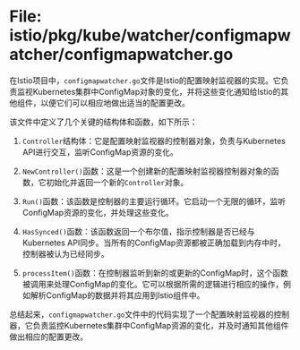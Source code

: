 # File: istio/pkg/kube/watcher/configmapwatcher/configmapwatcher.go

在Istio项目中，`configmapwatcher.go`文件是Istio的配置映射监视器的实现。它负责监视Kubernetes集群中ConfigMap对象的变化，并将这些变化通知给Istio的其他组件，以便它们可以相应地做出适当的配置更改。

该文件中定义了几个关键的结构体和函数，如下所示：

1. `Controller`结构体：它是配置映射监视器的控制器对象，负责与Kubernetes API进行交互，监听ConfigMap资源的变化。
 
2. `NewController()`函数：这是一个创建新的配置映射监视器控制器对象的函数，它初始化并返回一个新的`Controller`对象。

3. `Run()`函数：该函数是控制器的主要运行循环。它启动一个无限的循环，监听ConfigMap资源的变化，并处理这些变化。

4. `HasSynced()`函数：该函数返回一个布尔值，指示控制器是否已经与Kubernetes API同步。当所有的ConfigMap资源都被正确加载到内存中时，控制器被认为已经同步。

5. `processItem()`函数：在控制器监听到新的或更新的ConfigMap时，这个函数被调用来处理ConfigMap的变化。它可以根据所需的逻辑进行相应的操作，例如解析ConfigMap的数据并将其应用到Istio组件中。

总结起来，`configmapwatcher.go`文件中的代码实现了一个配置映射监视器的控制器，它负责监控Kubernetes集群中ConfigMap资源的变化，并及时通知其他组件做出相应的配置更改。

